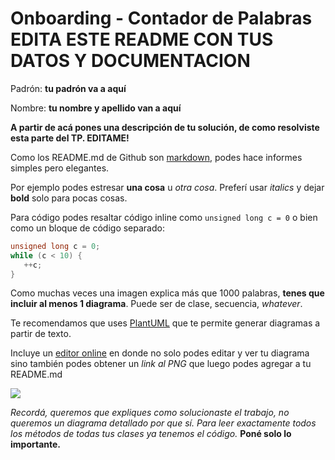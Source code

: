 # Onboarding - Contador de Palabras **EDITA ESTE README CON TUS DATOS Y DOCUMENTACION**

Padrón: **tu padrón va a aquí**

Nombre: **tu nombre y apellido van a aquí**

**A partir de acá pones una descripción de tu solución, de
como resolviste esta parte del TP. EDITAME!**

Como los README.md de Github son
[markdown](https://guides.github.com/features/mastering-markdown/),
podes hace informes simples pero elegantes.

Por ejemplo podes estresar **una cosa** u *otra cosa*. Preferí usar
*italics* y dejar **bold** solo para pocas cosas.

Para código podes resaltar código inline como `unsigned long c = 0`
o bien como un bloque de código separado:

```cpp
unsigned long c = 0;
while (c < 10) {
   ++c;
}
```

Como muchas veces una imagen explica más que 1000 palabras, **tenes que
incluir al menos 1 diagrama**. Puede ser de clase, secuencia,
*whatever*.

Te recomendamos que uses [PlantUML](https://plantuml.com) que te permite
generar diagramas a partir de texto.

Incluye un [editor
online](https://www.plantuml.com/plantuml/uml/SyfFKj2rKt3CoKnELR1Io4ZDoSa70000)
en donde no solo podes editar y ver tu diagrama sino también podes
obtener un *link al PNG* que luego podes agregar a tu README.md

![](https://www.plantuml.com/plantuml/png/SoWkIImgAStDuV9FoafDBb6mgT7LLN0iAagizCaiBk622Liff1QM9kOKQsXomIH1WX3Pw5Y5r9pKtDIy4fV4aaGK1SMPLQb0FGwfUIb0Im00)

*Recordá, queremos que expliques como solucionaste el trabajo, no
queremos un diagrama detallado por que sí. Para leer exactamente todos
los métodos de todas tus clases ya tenemos el código.* **Poné solo lo importante.**


